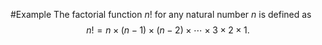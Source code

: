 #Example
The factorial function $n!$ for any natural number $n$ is defined as 
$$n! = n \times (n-1) \times (n-2) \times \cdots \times 3 \times 2 \times 1.$$